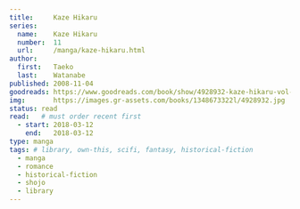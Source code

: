 ```yaml
---
title:     Kaze Hikaru
series:    
  name:    Kaze Hikaru
  number:  11
  url:     /manga/kaze-hikaru.html
author: 
  first:   Taeko 
  last:    Watanabe
published: 2008-11-04 
goodreads: https://www.goodreads.com/book/show/4928932-kaze-hikaru-vol-11
img:       https://images.gr-assets.com/books/1348673322l/4928932.jpg
status: read
read:   # must order recent first
  - start: 2018-03-12
    end:   2018-03-12
type: manga
tags: # library, own-this, scifi, fantasy, historical-fiction
  - manga
  - romance
  - historical-fiction
  - shojo
  - library
---
```


